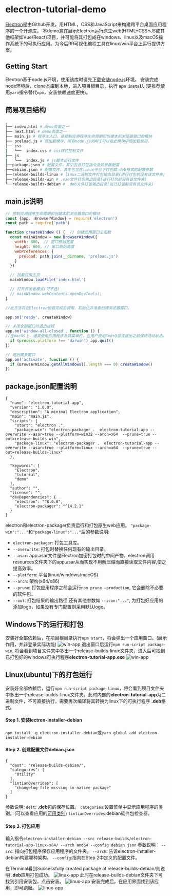 # electron-tutorial-demo
[Electron](https://www.electronjs.org/docs/tutorial/about)是由Github开发，用HTML，CSS和JavaScript来构建跨平台桌面应用程序的一个开源库。
本demo意在展示Electron运行原生web(HTML+CSS+JS或其他框架如Vue/React)项目，并可能将其打包成在windows、linux以及macOS操作系统下的可执行应用。为今后RR可视化编程工具在linux/win平台上运行提供方案。
## Getting Start
Electron基于node.js环境，使用该库时请先[下载安装node.js](https://nodejs.org/en/)环境。
安装完成node环境后，clone本库到本地，进入项目根目录，执行
**`npm install`**
(更推荐使用`yarn`指令替代`npm`，安装依赖速度更快)。
## 简易项目结构

```sh
.
├── index.html # demo页面之一
├── next.html # demo页面之一
├── main.js # 程序主入口，是控制应用程序生命周期和创建本机浏览器窗口的模块
├── preload.js # 预加载模块，所有node.js的API可以在此模块中预加载使用。
├── css
|   └──  index.css # css样式控制文件
├── js
|   └──  index.js # js脚本运行文件
├──package.json # 配置文件，其中包含打包指令及其参数配置
├──debian.json # 配置文件，其中包含在linux平台下打包成.deb格式的配置参数
├──release-builds-linux # linux二进制文件打包输出目录(进行打包前没有该文件夹)
├──release-builds-win # .exe文件打包输出目录(进行打包前没有该文件夹)
└──release-builds-debian # .deb文件打包输出目录(进行打包前没有该文件夹)
```
## main.js说明
```js
// 控制应用程序生命周期和创建本机浏览器窗口的模块
const {app， BrowserWindow} = require('electron')
const path = require('path')

function createWindow () {  // 创建应用窗口主函数
  const mainWindow = new BrowserWindow({
    width: 800， // 窗口原始宽度
    height: 600, // 窗口原始高度
    webPreferences: {
      preload: path.join(__dirname, 'preload.js')
    }
  })

  // 加载应用主页
  mainWindow.loadFile('index.html')

  // 打开开发者模式(可不选)
  // mainWindow.webContents.openDevTools()
}

//此方法将在Electron加载完成后调用，初始化并准备创建浏览器窗口。

app.on('ready', createWindow)

// 关闭全部窗口时退出进程
app.on('window-all-closed', function () {
//在macOS上，通常使用应用程序及其菜单栏，在用户使用Cmd+Q显式退出之前保持活动状态。
  if (process.platform !== 'darwin') app.quit()
})

// 可创建多窗口
app.on('activate', function () {
  if (BrowserWindow.getAllWindows().length === 0) createWindow()
})


```
## package.json配置说明
```
{
  "name": "electron-tutorial-app",
  "version": "1.0.0",
  "description": "A minimal Electron application",
  "main": "main.js",
  "scripts": {
    "start": "electron .",
    "package-win": "electron-packager .  electron-tutorial-app --overwrite --asar=true --platform=win32 --arch=x64  --prune=true --out=release-builds-win",
    "package-linux": "electron-packager .  electron-tutorial-app --overwrite --asar=true --platform=linux --arch=x64  --prune=true --out=release-builds-linux"
  },

  "keywords": [
    "Electron",
    "tutorial",
    "demo"
  ],
  "author": "",
  "license": "",
  "devDependencies": {
    "electron": "^8.0.0",
    "electron-packager": "^14.2.1"
  }
}
```
electron和electron-packager负责运行和打包原生web应用。
`"package-win":"..."`和`"package-linux":"..."`后的参数说明:
* `electron-packager`: 打包工具库。
* `--overwrite`: 打包时替换任何现有的输出目录。
* `--asar`: app.asar文件是Electron加密打包时的中间产物，electron调用resources文件夹下的app.asar从而实现不用解压缩而直接读取文件内容,使之提高效率。
* `--platform`: 平台(linux/windows/macOS)
* `--arch`: 架构(x64/x86)
* `--prune`: 打包应用程序之前会运行`npm prune –production`, 它会删除不必要的软件包。
* `--out`: 打包结果的输出路径
还有其他参数如 `--icon:"..."`, 为打包好应用的添加logo，如果没有专门配置则采用默认logo。
## Windows下的运行和打包
安装好全部依赖后，在项目根目录执行`npm start`，将会弹出一个应用窗口。(展示作用，并非登录实际功能)
![win-app](https://s2.ax1x.com/2020/02/12/171TG6.png)
退出窗口后运行`npm run-script package-win`, 将会看到项目文件夹中多出一个release-builds-linux文件夹，进入后可找到已打包好的windows可执行程序**electron-tutorial-app.exe**
![win-app](https://s2.ax1x.com/2020/02/12/1717RK.png)
## Linux(ubuntu)下的打包运行
安装好全部依赖后，运行`npm run-script package-linux`，将会看到项目文件夹中多出一个release-builds-linux文件夹，此时内部的**electron-tutorial-app**为二进制文件，不可直接执行，需要再次编译将其转换为linux下的可执行程序 **.deb**格式。

#### Step 1. 安装lectron-installer-debian
`npm install -g electron-installer-debian`或`yarn global add electron-installer-debian`

#### Step 2. 创建配置文件debian.json
```
{
  "dest": "release-builds-debian/",
  "categories": [
    "Utility"
  ],
  "lintianOverrides": [
    "changelog-file-missing-in-native-package"
  ]
}
```
参数说明:
`dest`: **.deb**包的保存位置。
`categories`:设置菜单中显示应用程序的类别。(可以查看应用的[可用类别](https://specifications.freedesktop.org/menu-spec/latest/apa.html))
`lintianOverrides`:debian软件包检查器。
#### Step 3. 打包应用
输入指令`electron-installer-debian --src release-builds/electron-tutorial-app-linux-x64/ --arch amd64 --config debian.json`
参数说明：
`--src`: 指向打包程序保存应用程序的文件夹。
`--arch`: 告诉electron-installer-debian构建哪种架构。
`--config`:指向在Step 2中定义的配置文件。

在Terminal看到Successfully created package at release-builds-debian/则说明 **.deb**应用打包成功。
![linux-app](https://s2.ax1x.com/2020/02/12/171HxO.png)
此时在release-builds-debian文件夹下可找到引用安装包，点击安装。
![linux-app](https://s2.ax1x.com/2020/02/12/171qMD.png)
安装完成后，在应用界面找到该应用，即可跑起。
![linux-app](https://s2.ax1x.com/2020/02/12/171Lse.png)





